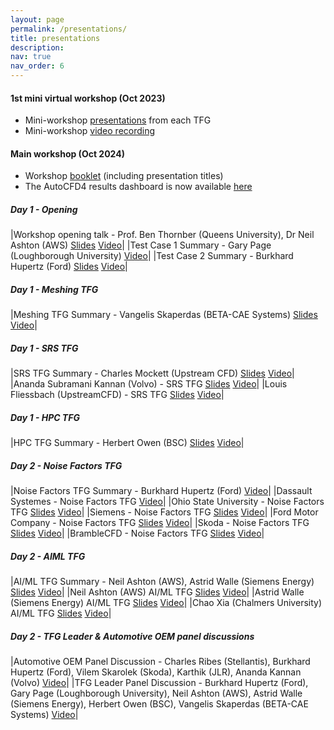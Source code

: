 ```yaml
---
layout: page
permalink: /presentations/
title: presentations
description: 
nav: true
nav_order: 6
---
```


<h4>1st mini virtual workshop (Oct 2023)</h4>

* Mini-workshop [presentations](https://autocfd4.s3.eu-west-1.amazonaws.com/autocfd4-miniworkshop-presentations.zip) from each TFG 
* Mini-workshop [video recording](https://autocfd4.s3.eu-west-1.amazonaws.com/autocfd4-miniworkshop-video.mp4)

<h4>Main workshop (Oct 2024)</h4>

* Workshop [booklet](https://autocfd4.s3.eu-west-1.amazonaws.com/4th+Automotive+CFD+Prediction+Workshop.pdf) (including presentation titles)
* The AutoCFD4 results dashboard is now available [here](https://autocfd4.cfdsolutions.net)

<h5>Day 1 - Opening</h5>

|Workshop opening talk  - Prof. Ben Thornber (Queens University), Dr Neil Ashton (AWS) [Slides](https://autocfd4.s3.eu-west-1.amazonaws.com/presentations/ThursdayMorningIntros-Website/OpeningCeremony.pdf) [Video](https://youtu.be/hntbFeLmvUA)|
|Test Case 1 Summary  - Gary Page (Loughborough University) [Video](https://youtu.be/sOcbbEDgQPU)|
|Test Case 2 Summary  - Burkhard Hupertz (Ford) [Slides](https://autocfd4.s3.eu-west-1.amazonaws.com/presentations/ThursdayMorningIntros-Website/AutoCFD4_Case2_Intro_Results_240918.pdf) [Video](https://youtu.be/u4HFI2aie4w)|

<h5>Day 1 - Meshing TFG</h5>

|Meshing TFG Summary  - Vangelis Skaperdas (BETA-CAE Systems) [Slides](https://autocfd4.s3.eu-west-1.amazonaws.com/presentations/Meshing-Website/Skaperdas_Meshing.pdf) [Video](https://youtu.be/HvNXoBCKuPM)|

<h5>Day 1 - SRS TFG</h5>

|SRS TFG Summary  - Charles Mockett (Upstream CFD) [Slides](https://autocfd4.s3.eu-west-1.amazonaws.com/presentations/SRS-Website/Mockett_SRS_AutoCFD4_TFG-SRS_Summary_UCFD_20240926.pdf) [Video](https://youtu.be/iW25bCsgzPE)|
|Ananda Subramani Kannan (Volvo) - SRS TFG [Slides](https://autocfd4.s3.eu-west-1.amazonaws.com/presentations/SRS-Website/Ananda+Subramani_Kannan_Kannan_ScaleResolvingSimulation_24w38.pdf) [Video](https://youtu.be/ahYylotefjQ)|
|Louis Fliessbach (UpstreamCFD) - SRS TFG [Slides](https://autocfd4.s3.eu-west-1.amazonaws.com/presentations/SRS-Website/Louis_Fliessbach_FliessbachEtAl_ScaleResolvingSimulation.pdf) [Video](https://youtu.be/JhAg7cKOAZA)|

<h5>Day 1 - HPC TFG</h5>

|HPC TFG Summary  - Herbert Owen (BSC) [Slides](https://autocfd4.s3.eu-west-1.amazonaws.com/presentations/HPC-Website/HPC-Owen.pdf) [Video](https://youtu.be/XYc41_Gk4uQ)|

<h5>Day 2 - Noise Factors TFG</h5>

|Noise Factors TFG Summary  - Burkhard Hupertz (Ford) [Video](https://youtu.be/fQ6ZR4MPnKg)|
|Dassault Systemes - Noise Factors TFG [Video](https://youtu.be/rmtJsF_ECgM)|
|Ohio State University - Noise Factors TFG [Slides](https://autocfd4.s3.eu-west-1.amazonaws.com/presentations/Noise-Website/Matthew_Aultman_Aultman_NoiseFactors.pdf) [Video](https://youtu.be/pAso0Nab-_Q)|
|Siemens - Noise Factors TFG [Slides](https://autocfd4.s3.eu-west-1.amazonaws.com/presentations/Noise-Website/Grzegorz_Borowiec_Borowiec_noiseFactors.pdf) [Video](https://youtu.be/LIpN1A1ll24)|
|Ford Motor Company - Noise Factors TFG [Slides](https://autocfd4.s3.eu-west-1.amazonaws.com/presentations/Noise-Website/Norman_Sowemimo_Thome_AutoCFD4.pdf) [Video](https://youtu.be/M_VKTtUnffY)|
|Skoda - Noise Factors TFG [Slides](https://autocfd4.s3.eu-west-1.amazonaws.com/presentations/Noise-Website/Ondrej_Cavoj_CavojViochna_Noise+1.pdf) [Video](https://youtu.be/TMblzkBgZ3Q)|
|BrambleCFD - Noise Factors TFG [Slides](https://autocfd4.s3.eu-west-1.amazonaws.com/presentations/Noise-Website/Matheus_Marques_Marques_NoiseFactor.pdf) [Video](https://youtu.be/Os3SgNthbPY)|

<h5>Day 2 - AIML TFG</h5>

|AI/ML TFG Summary - Neil Ashton (AWS), Astrid Walle (Siemens Energy) [Slides](https://autocfd4.s3.eu-west-1.amazonaws.com/presentations/AIML-Website/AIML_TFG_Summary.pdf) [Video](https://youtu.be/2TnowaQo6FA)|
|Neil Ashton (AWS) AI/ML TFG [Slides](https://autocfd4.s3.eu-west-1.amazonaws.com/presentations/AIML-Website/Ashton_Neil_AWS_AIML.pdf) [Video](https://youtu.be/UgLYXtiJ84o)|
|Astrid Walle (Siemens Energy) AI/ML TFG [Slides](https://autocfd4.s3.eu-west-1.amazonaws.com/presentations/AIML-Website/Astrid_Walle_Walle_AIML.pdf) [Video](https://youtu.be/5lDvZu7z_es)|
|Chao Xia (Chalmers University) AI/ML TFG [Slides](https://autocfd4.s3.eu-west-1.amazonaws.com/presentations/AIML-Website/Chao_Xia_Chao_AIML.pdf) [Video](https://youtu.be/H_mXw2aclxc)|

<h5>Day 2 - TFG Leader & Automotive OEM panel discussions</h5>

|Automotive OEM Panel Discussion - Charles Ribes (Stellantis), Burkhard Hupertz (Ford), Vilem Skarolek (Skoda), Karthik (JLR), Ananda Kannan (Volvo) [Video](https://youtu.be/91HLjjP3MEA)|
|TFG Leader Panel Discussion - Burkhard Hupertz (Ford), Gary Page (Loughborough University), Neil Ashton (AWS), Astrid Walle (Siemens Energy), Herbert Owen (BSC), Vangelis Skaperdas (BETA-CAE Systems) [Video](https://youtu.be/pNU5IBAwX5Q)|

